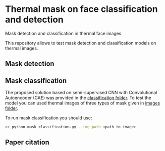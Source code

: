 # Thermal mask on face classification and detection
Mask detection and classification in thermal face images


This repository allows to test mask detection and classification models on thermal images.


## Mask detection


## Mask classification
The proposed solution based on semi-supervised CNN with Convolutional Autoencoder (CAE) was provided in the [classification folder](https://github.com/natkowalczyk/thermal-mask-classification-and-detection/tree/main/classification). To test the model you can used thermal images of three types of mask given in [images folder](https://github.com/natkowalczyk/thermal-mask-classification-and-detection/tree/main/images).

To run mask classification you should use:
```bash
>> python mask_classification.py --img_path <path to image>
```

## Paper citation
